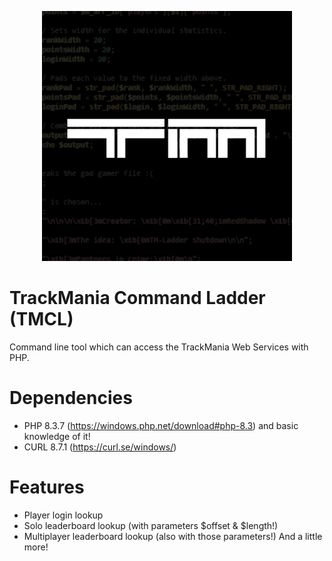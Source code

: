 <p align="center">
  <img width="400" height="400" src="https://raw.githubusercontent.com/RedShadowXD/tmcl/main/image-sq.png">
</p>

# TrackMania Command Ladder (TMCL)
Command line tool which can access the TrackMania Web Services with PHP.

# Dependencies
- PHP 8.3.7 (https://windows.php.net/download#php-8.3) and basic knowledge of it!
- CURL 8.7.1 (https://curl.se/windows/)

# Features
- Player login lookup
- Solo leaderboard lookup (with parameters $offset & $length!)
- Multiplayer leaderboard lookup (also with those parameters!)
And a little more!
